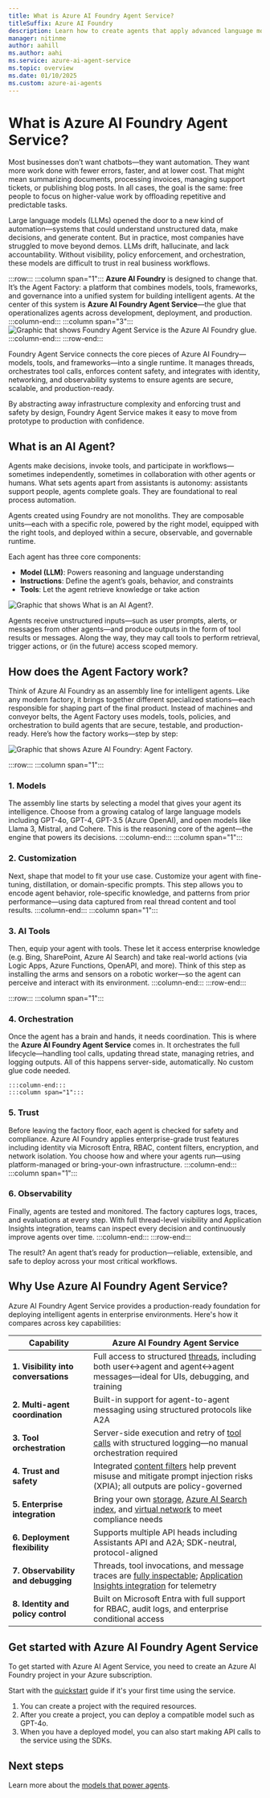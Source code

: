 ```yaml
---
title: What is Azure AI Foundry Agent Service?
titleSuffix: Azure AI Foundry
description: Learn how to create agents that apply advanced language models for workflow automation.
manager: nitinme
author: aahill
ms.author: aahi
ms.service: azure-ai-agent-service
ms.topic: overview
ms.date: 01/10/2025
ms.custom: azure-ai-agents
---
```



# What is Azure AI Foundry Agent Service?

Most businesses don’t want chatbots—they want automation. They want more work done with fewer errors, faster, and at lower cost. That might mean summarizing documents, processing invoices, managing support tickets, or publishing blog posts. In all cases, the goal is the same: free people to focus on higher-value work by offloading repetitive and predictable tasks.

Large language models (LLMs) opened the door to a new kind of automation—systems that could understand unstructured data, make decisions, and generate content. But in practice, most companies have struggled to move beyond demos. LLMs drift, hallucinate, and lack accountability. Without visibility, policy enforcement, and orchestration, these models are difficult to trust in real business workflows.

:::row:::
    :::column span="1":::
**Azure AI Foundry** is designed to change that. It’s the Agent Factory: a platform that combines models, tools, frameworks, and governance into a unified system for building intelligent agents. At the center of this system is **Azure AI Foundry Agent Service**—the glue that operationalizes agents across development, deployment, and production.
    :::column-end:::
    :::column span="3":::
![Graphic that shows Foundry Agent Service is the Azure AI Foundry glue.](./media/agent-service-the-glue.png)
    :::column-end:::
:::row-end:::

Foundry Agent Service connects the core pieces of Azure AI Foundry—models, tools, and frameworks—into a single runtime. It manages threads, orchestrates tool calls, enforces content safety, and integrates with identity, networking, and observability systems to ensure agents are secure, scalable, and production-ready.

By abstracting away infrastructure complexity and enforcing trust and safety by design, Foundry Agent Service makes it easy to move from prototype to production with confidence.

## What is an AI Agent?

Agents make decisions, invoke tools, and participate in workflows—sometimes independently, sometimes in collaboration with other agents or humans. What sets agents apart from assistants is autonomy: assistants support people, agents complete goals. They are foundational to real process automation.

Agents created using Foundry are not monoliths. They are composable units—each with a specific role, powered by the right model, equipped with the right tools, and deployed within a secure, observable, and governable runtime.

Each agent has three core components:
- **Model (LLM)**: Powers reasoning and language understanding
- **Instructions**: Define the agent’s goals, behavior, and constraints
- **Tools**: Let the agent retrieve knowledge or take action

![Graphic that shows What is an AI Agent?.](./media/what-is-an-agent.png)

Agents receive unstructured inputs—such as user prompts, alerts, or messages from other agents—and produce outputs in the form of tool results or messages. Along the way, they may call tools to perform retrieval, trigger actions, or (in the future) access scoped memory.


## How does the Agent Factory work?

Think of Azure AI Foundry as an assembly line for intelligent agents. Like any modern factory, it brings together different specialized stations—each responsible for shaping part of the final product. Instead of machines and conveyor belts, the Agent Factory uses models, tools, policies, and orchestration to build agents that are secure, testable, and production-ready. Here’s how the factory works—step by step:

![Graphic that shows Azure AI Foundry: Agent Factory.](./media/agent-factory.png)


:::row:::
    :::column span="1":::
### 1. Models

The assembly line starts by selecting a model that gives your agent its intelligence. Choose from a growing catalog of large language models including GPT-4o, GPT-4, GPT-3.5 (Azure OpenAI), and open models like Llama 3, Mistral, and Cohere. This is the reasoning core of the agent—the engine that powers its decisions.
    :::column-end:::
    :::column span="1":::
### 2. Customization

Next, shape that model to fit your use case. Customize your agent with fine-tuning, distillation, or domain-specific prompts. This step allows you to encode agent behavior, role-specific knowledge, and patterns from prior performance—using data captured from real thread content and tool results.
    :::column-end:::
    :::column span="1":::
### 3. AI Tools

Then, equip your agent with tools. These let it access enterprise knowledge (e.g. Bing, SharePoint, Azure AI Search) and take real-world actions (via Logic Apps, Azure Functions, OpenAPI, and more). Think of this step as installing the arms and sensors on a robotic worker—so the agent can perceive and interact with its environment.
    :::column-end:::
:::row-end:::

:::row:::
    :::column span="1":::
### 4. Orchestration

Once the agent has a brain and hands, it needs coordination. This is where the **Azure AI Foundry Agent Service** comes in. It orchestrates the full lifecycle—handling tool calls, updating thread state, managing retries, and logging outputs. All of this happens server-side, automatically. No custom glue code needed.

    :::column-end:::
    :::column span="1":::
### 5. Trust

Before leaving the factory floor, each agent is checked for safety and compliance. Azure AI Foundry applies enterprise-grade trust features including identity via Microsoft Entra, RBAC, content filters, encryption, and network isolation. You choose how and where your agents run—using platform-managed or bring-your-own infrastructure.
    :::column-end:::
    :::column span="1":::
### 6. Observability

Finally, agents are tested and monitored. The factory captures logs, traces, and evaluations at every step. With full thread-level visibility and Application Insights integration, teams can inspect every decision and continuously improve agents over time.
    :::column-end:::
:::row-end:::

The result? An agent that’s ready for production—reliable, extensible, and safe to deploy across your most critical workflows.

## Why Use Azure AI Foundry Agent Service?

Azure AI Foundry Agent Service provides a production-ready foundation for deploying intelligent agents in enterprise environments. Here's how it compares across key capabilities:

| Capability | Azure AI Foundry Agent Service | 
|------------|--------------------------------|
| **1. Visibility into conversations** | Full access to structured [threads](./concepts/threads-runs-messages.md#threads), including both user↔agent and agent↔agent messages—ideal for UIs, debugging, and training |
| **2. Multi-agent coordination** | Built-in support for agent-to-agent messaging using structured protocols like A2A |
| **3. Tool orchestration** | Server-side execution and retry of [tool calls](./how-to/tools/overview.md) with structured logging—no manual orchestration required |
| **4. Trust and safety** | Integrated [content filters](../openai/how-to/content-filters.md) help prevent misuse and mitigate prompt injection risks (XPIA); all outputs are policy-governed |
| **5. Enterprise integration** | Bring your own [storage](./how-to/use-your-own-resources.md#use-an-existing-azure-cosmos-db-for-nosql-account-for-thread-storage), [Azure AI Search index](./how-to/use-your-own-resources.md#use-an-existing-azure-ai-search-resource), and [virtual network](./how-to/virtual-networks.md) to meet compliance needs |
| **6. Deployment flexibility** | Supports multiple API heads including Assistants API and A2A; SDK-neutral, protocol-aligned |
| **7. Observability and debugging** | Threads, tool invocations, and message traces are [fully inspectable](./concepts/tracing.md); [Application Insights integration](./how-to/metrics.md) for telemetry |
| **8. Identity and policy control** | Built on Microsoft Entra with full support for RBAC, audit logs, and enterprise conditional access |

## Get started with Azure AI Foundry Agent Service

To get started with Azure AI Agent Service, you need to create an Azure AI Foundry project in your Azure subscription. 

Start with the [quickstart](./quickstart.md) guide if it's your first time using the service.
1. You can create a project with the required resources. 
1. After you create a project, you can deploy a compatible model such as GPT-4o.
1. When you have a deployed model, you can also start making API calls to the service using the SDKs.


## Next steps

Learn more about the [models that power agents](./concepts/model-region-support.md).